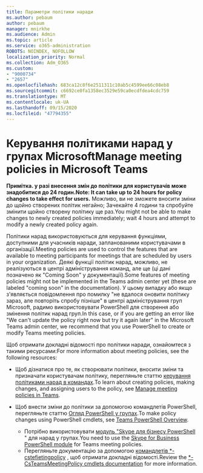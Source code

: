 ```yaml
---
title: Параметри політики наради
ms.author: pebaum
author: pebaum
manager: mnirkhe
ms.audience: Admin
ms.topic: article
ms.service: o365-administration
ROBOTS: NOINDEX, NOFOLLOW
localization_priority: Normal
ms.collection: Adm_O365
ms.custom:
- "9000734"
- "2657"
ms.openlocfilehash: 683ca12c8f6e2511311c10ab5c4599ee66c08eb8
ms.sourcegitcommit: c6692ce0fa1358ec3529e59ca0ecdfdea4cdc759
ms.translationtype: MT
ms.contentlocale: uk-UA
ms.lasthandoff: 09/15/2020
ms.locfileid: "47794355"
---
```

# <a name="manage-meeting-policies-in-microsoft-teams"></a><span data-ttu-id="16f39-102">Керування політиками нарад у групах Microsoft</span><span class="sxs-lookup"><span data-stu-id="16f39-102">Manage meeting policies in Microsoft Teams</span></span>

<span data-ttu-id="16f39-103">**Примітка. у разі внесення змін до політики для користувачів може знадобитися до 24 годин.**</span><span class="sxs-lookup"><span data-stu-id="16f39-103">**Note: It can take up to 24 hours for policy changes to take effect for users.**</span></span> <span data-ttu-id="16f39-104">Можливо, ви не зможете вносити зміни до щойно створених політик негайно; Зачекайте 4 години та спробуйте змінити щойно створену політику ще раз.</span><span class="sxs-lookup"><span data-stu-id="16f39-104">You might not be able to make changes to newly created policies immediately; wait 4 hours and attempt to modify a newly created policy again.</span></span>

<span data-ttu-id="16f39-105">Політики нарад використовуються для керування функціями, доступними для учасників наради, запланованими користувачами в організації.</span><span class="sxs-lookup"><span data-stu-id="16f39-105">Meeting policies are used to control the features that are available to meeting participants for meetings that are scheduled by users in your organization.</span></span> <span data-ttu-id="16f39-106">Деякі функції політик нарад, можливо, не реалізуються в центрі адміністрування команд, але ще (ці дані позначено як "Coming Soon" у документації).</span><span class="sxs-lookup"><span data-stu-id="16f39-106">Some features of meeting policies might not be implemented in the Teams admin center yet (these are labeled "coming soon" in the documentation).</span></span> <span data-ttu-id="16f39-107">У цьому випадку або якщо з'являється повідомлення про помилку "не вдалося оновити політику зараз, але повторіть спробу пізніше" в центрі адміністрування груп Microsoft, радимо використовувати PowerShell для створення або змінення політик нарад груп.</span><span class="sxs-lookup"><span data-stu-id="16f39-107">In this case, or if you are getting an error like "We can't update the policy right now but try it again later" in the Microsoft Teams admin center, we recommend that you use PowerShell to create or modify Teams meeting policies.</span></span> 

<span data-ttu-id="16f39-108">Щоб отримати докладні відомості про політики наради, ознайомтеся з такими ресурсами:</span><span class="sxs-lookup"><span data-stu-id="16f39-108">For more information about meeting policies, see the following resources:</span></span>

- <span data-ttu-id="16f39-109">Щоб дізнатися про те, як створювати політики, вносити зміни та призначати користувачам політику, перегляньте статтю [керування політиками нарад в командах](https://docs.microsoft.com/microsoftteams/meeting-policies-in-teams).</span><span class="sxs-lookup"><span data-stu-id="16f39-109">To learn about creating policies, making changes, and assigning users to the policy, see [Manage meeting policies in Teams](https://docs.microsoft.com/microsoftteams/meeting-policies-in-teams).</span></span>

- <span data-ttu-id="16f39-110">Щоб внести зміни до політики за допомогою командлетів PowerShell, перегляньте статтю [Огляд PowerShell у групах](https://docs.microsoft.com/microsoftteams/teams-powershell-overview).</span><span class="sxs-lookup"><span data-stu-id="16f39-110">To make policy changes using PowerShell cmdlets, see [Teams PowerShell Overview](https://docs.microsoft.com/microsoftteams/teams-powershell-overview).</span></span> 
    - <span data-ttu-id="16f39-111">Потрібно використовувати [модуль "Skype для бізнесу PowerShell](https://www.microsoft.com/download/details.aspx?id=39366) " для нарад у групах.</span><span class="sxs-lookup"><span data-stu-id="16f39-111">You need to use the [Skype for Business PowerShell module](https://www.microsoft.com/download/details.aspx?id=39366) for Teams meeting policies.</span></span> 
    - <span data-ttu-id="16f39-112">Перегляньте документацію за допомогою [командлетів \*-cstefietingpolicy](https://docs.microsoft.com/search/?search=CsTeamsMeetingPolicy&view=skype-ps) , щоб отримати докладні відомості.</span><span class="sxs-lookup"><span data-stu-id="16f39-112">Review the [\*-CsTeamsMeetingPolicy cmdlets documentation](https://docs.microsoft.com/search/?search=CsTeamsMeetingPolicy&view=skype-ps) for more information.</span></span>

